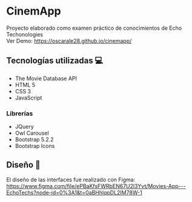# CinemApp 

Proyecto elaborado como examen práctico de conocimientos de Echo Techonologies  
Ver Demo: https://oscarale28.github.io/cinemapp/

## Tecnologías utilizadas 💻

* The Movie Database API
* HTML 5
* CSS 3
* JavaScript
### Librerías
* JQuery
* Owl Carousel
* Bootstrap 5.2.2
* Bootstrap Icons

## Diseño 🎨
El diseño de las interfaces fue realizado con Figma: https://www.figma.com/file/ePBaKfsFWRbEN67U2l3Yvt/Movies-App---EchoTechs?node-id=0%3A1&t=0aBHhlqpDL2IM78W-1
